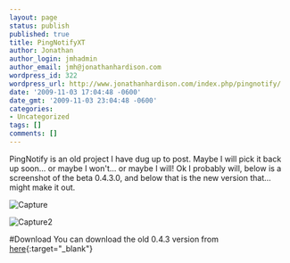 ```yaml
---
layout: page
status: publish
published: true
title: PingNotifyXT
author: Jonathan
author_login: jmhadmin
author_email: jmh@jonathanhardison.com
wordpress_id: 322
wordpress_url: http://www.jonathanhardison.com/index.php/pingnotify/
date: '2009-11-03 17:04:48 -0600'
date_gmt: '2009-11-03 23:04:48 -0600'
categories:
- Uncategorized
tags: []
comments: []
---
```

PingNotify is an old project I have dug up to post. Maybe I will pick it back up soon... or maybe I won't... or maybe I will! Ok I probably will, below is a screenshot of the beta 0.4.3.0, and below that is the new version that... might make it out.

![Capture]({{site.base}}/imagecontent/2009/11/Capture.png)


![Capture2]({{site.base}}/imagecontent/2009/11/Capture2.png)

#Download
You can download the old 0.4.3 version from [here](http://www.jonathanhardison.com/upload/PingNotify-0-4-3-0-beta.exe){:target="_blank"}


